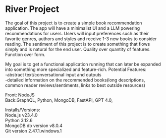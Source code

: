 ﻿# River Project
The goal of this project is to create a simple book recommendation application. The app will have a minimalist UI and a LLM powering recommendations for users. 
Users will input preferences such as their favorite genres, authors and styles and receive 1-3 new books to consider reading.
The sentiment of this project is to create something that flows simply and is natural for the end user. Quality over quantity of features.
Function over form.

My goal is to get a functional application running that can later be expanded into something more specialized and feature-rich.
Potential Features:  
-abstract text/conversational input and outputs  
-detailed information on the recommended books(long descriptions, common reader reviews/sentiments, links to best outside resources)  


Front: NodeJS  
Back:GraphQL, Python, MongoDB, FastAPI, GPT 4.0,   
  
Installs/Versions:  
Node.js v23.4.0  
Python 3.12.6  
MongoDB db version v8.0.4  
Git version 2.47.1.windows.1  